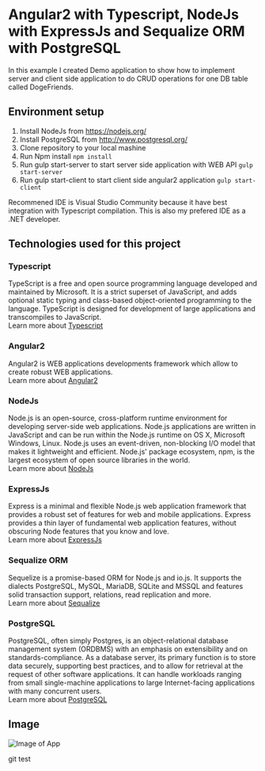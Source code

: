 # Angular2 with Typescript, NodeJs with ExpressJs and Sequalize ORM with PostgreSQL
In this example I created Demo application to show how to implement server and client side application to do CRUD operations for one DB table called DogeFriends.

## Environment setup
1. Install NodeJs from https://nodejs.org/
2. Install PostgreSQL from http://www.postgresql.org/
3. Clone repository to your local mashine
4. Run Npm install `npm install`
5. Run gulp start-server to start server side application with WEB API `gulp start-server`
6. Run gulp start-client to start client side angular2 application `gulp start-client`

Recommened IDE is Visual Studio Community because it have best integration with Typescript compilation. This is also my prefered IDE as a .NET developer.

## Technologies used for this project

### Typescript
TypeScript is a free and open source programming language developed and maintained by Microsoft. It is a strict superset of JavaScript, and adds optional static typing and class-based object-oriented programming to the language. TypeScript is designed for development of large applications and transcompiles to JavaScript. <br/>
Learn more about [Typescript](https://github.com/Microsoft/TypeScript/wiki)

### Angular2
Angular2 is WEB applications developments framework which allow to create robust WEB applications. <br/>
Learn more about [Angular2](https://angular.io/)

### NodeJs
Node.js is an open-source, cross-platform runtime environment for developing server-side web applications. Node.js applications are written in JavaScript and can be run within the Node.js runtime on OS X, Microsoft Windows, Linux. Node.js uses an event-driven, non-blocking I/O model that makes it lightweight and efficient. Node.js' package ecosystem, npm, is the largest ecosystem of open source libraries in the world. <br/>
Learn more about [NodeJs](https://nodejs.org/)

### ExpressJs
Express is a minimal and flexible Node.js web application framework that provides a robust set of features for web and mobile applications. Express provides a thin layer of fundamental web application features, without obscuring Node features that you know and love. <br/>
Learn more about [ExpressJs](http://expressjs.com/)

### Sequalize ORM
Sequelize is a promise-based ORM for Node.js and io.js. It supports the dialects PostgreSQL, MySQL, MariaDB, SQLite and MSSQL and features solid transaction support, relations, read replication and more. <br/>
Learn more about [Sequalize](http://docs.sequelizejs.com/)

### PostgreSQL
PostgreSQL, often simply Postgres, is an object-relational database management system (ORDBMS) with an emphasis on extensibility and on standards-compliance. As a database server, its primary function is to store data securely, supporting best practices, and to allow for retrieval at the request of other software applications. It can handle workloads ranging from small single-machine applications to large Internet-facing applications with many concurrent users. <br/>
Learn more about [PostgreSQL](http://www.postgresql.org/)

## Image
![Image of App](https://github.com/Anjmao/angular2-dogeapp/blob/master/app-img.png)

git test